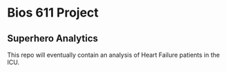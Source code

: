Bios 611 Project
================
Superhero Analytics
-------------------
This repo will eventually contain an analysis of Heart Failure patients in the ICU.